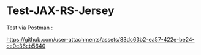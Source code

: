 # Test-JAX-RS-Jersey
Test via Postman :


https://github.com/user-attachments/assets/83dc63b2-ea57-422e-be24-ce0c36cb5640
